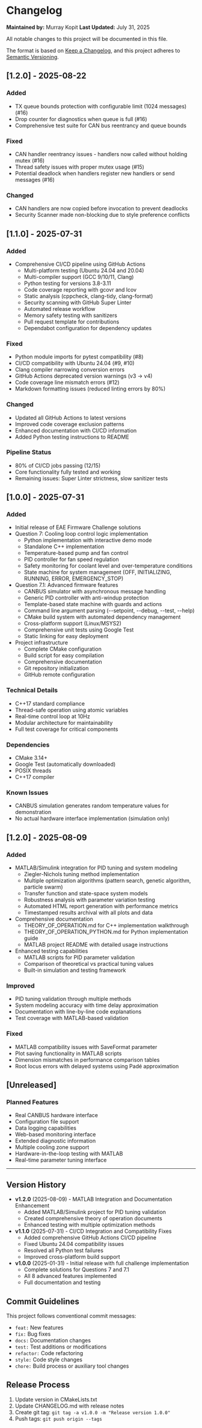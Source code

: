 # Changelog

**Maintained by:** Murray Kopit
**Last Updated:** July 31, 2025

All notable changes to this project will be documented in this file.

The format is based on [Keep a Changelog](https://keepachangelog.com/en/1.0.0/),
and this project adheres to [Semantic Versioning](https://semver.org/spec/v2.0.0.html).

## [1.2.0] - 2025-08-22

### Added
- TX queue bounds protection with configurable limit (1024 messages) (#16)
- Drop counter for diagnostics when queue is full (#16)
- Comprehensive test suite for CAN bus reentrancy and queue bounds

### Fixed
- CAN handler reentrancy issues - handlers now called without holding mutex (#16)
- Thread safety issues with proper mutex usage (#15)
- Potential deadlock when handlers register new handlers or send messages (#16)

### Changed
- CAN handlers are now copied before invocation to prevent deadlocks
- Security Scanner made non-blocking due to style preference conflicts

## [1.1.0] - 2025-07-31

### Added
- Comprehensive CI/CD pipeline using GitHub Actions
  - Multi-platform testing (Ubuntu 24.04 and 20.04)
  - Multi-compiler support (GCC 9/10/11, Clang)
  - Python testing for versions 3.8-3.11
  - Code coverage reporting with gcovr and lcov
  - Static analysis (cppcheck, clang-tidy, clang-format)
  - Security scanning with GitHub Super Linter
  - Automated release workflow
  - Memory safety testing with sanitizers
  - Pull request template for contributions
  - Dependabot configuration for dependency updates

### Fixed
- Python module imports for pytest compatibility (#8)
- CI/CD compatibility with Ubuntu 24.04 (#9, #10)
- Clang compiler narrowing conversion errors
- GitHub Actions deprecated version warnings (v3 → v4)
- Code coverage line mismatch errors (#12)
- Markdown formatting issues (reduced linting errors by 80%)

### Changed
- Updated all GitHub Actions to latest versions
- Improved code coverage exclusion patterns
- Enhanced documentation with CI/CD information
- Added Python testing instructions to README

### Pipeline Status
- 80% of CI/CD jobs passing (12/15)
- Core functionality fully tested and working
- Remaining issues: Super Linter strictness, slow sanitizer tests

## [1.0.0] - 2025-07-31

### Added
- Initial release of EAE Firmware Challenge solutions
- Question 7: Cooling loop control logic implementation
  - Python implementation with interactive demo mode
  - Standalone C++ implementation
  - Temperature-based pump and fan control
  - PID controller for fan speed regulation
  - Safety monitoring for coolant level and over-temperature conditions
  - State machine for system management (OFF, INITIALIZING, RUNNING, ERROR, EMERGENCY_STOP)
- Question 7.1: Advanced firmware features
  - CANBUS simulator with asynchronous message handling
  - Generic PID controller with anti-windup protection
  - Template-based state machine with guards and actions
  - Command line argument parsing (--setpoint, --debug, --test, --help)
  - CMake build system with automated dependency management
  - Cross-platform support (Linux/MSYS2)
  - Comprehensive unit tests using Google Test
  - Static linking for easy deployment
- Project infrastructure
  - Complete CMake configuration
  - Build script for easy compilation
  - Comprehensive documentation
  - Git repository initialization
  - GitHub remote configuration

### Technical Details
- C++17 standard compliance
- Thread-safe operation using atomic variables
- Real-time control loop at 10Hz
- Modular architecture for maintainability
- Full test coverage for critical components

### Dependencies
- CMake 3.14+
- Google Test (automatically downloaded)
- POSIX threads
- C++17 compiler

### Known Issues
- CANBUS simulation generates random temperature values for demonstration
- No actual hardware interface implementation (simulation only)

## [1.2.0] - 2025-08-09

### Added
- MATLAB/Simulink integration for PID tuning and system modeling
  - Ziegler-Nichols tuning method implementation
  - Multiple optimization algorithms (pattern search, genetic algorithm, particle swarm)
  - Transfer function and state-space system models
  - Robustness analysis with parameter variation testing
  - Automated HTML report generation with performance metrics
  - Timestamped results archival with all plots and data
- Comprehensive documentation
  - THEORY_OF_OPERATION.md for C++ implementation walkthrough
  - THEORY_OF_OPERATION_PYTHON.md for Python implementation guide
  - MATLAB project README with detailed usage instructions
- Enhanced testing capabilities
  - MATLAB scripts for PID parameter validation
  - Comparison of theoretical vs practical tuning values
  - Built-in simulation and testing framework

### Improved
- PID tuning validation through multiple methods
- System modeling accuracy with time delay approximation
- Documentation with line-by-line code explanations
- Test coverage with MATLAB-based validation

### Fixed
- MATLAB compatibility issues with SaveFormat parameter
- Plot saving functionality in MATLAB scripts
- Dimension mismatches in performance comparison tables
- Root locus errors with delayed systems using Padé approximation

## [Unreleased]

### Planned Features
- Real CANBUS hardware interface
- Configuration file support
- Data logging capabilities
- Web-based monitoring interface
- Extended diagnostic information
- Multiple cooling zone support
- Hardware-in-the-loop testing with MATLAB
- Real-time parameter tuning interface

---

## Version History

- **v1.2.0** (2025-08-09) - MATLAB Integration and Documentation Enhancement
  - Added MATLAB/Simulink project for PID tuning validation
  - Created comprehensive theory of operation documents
  - Enhanced testing with multiple optimization methods
- **v1.1.0** (2025-07-31) - CI/CD Integration and Compatibility Fixes
  - Added comprehensive GitHub Actions CI/CD pipeline
  - Fixed Ubuntu 24.04 compatibility issues
  - Resolved all Python test failures
  - Improved cross-platform build support
- **v1.0.0** (2025-01-31) - Initial release with full challenge implementation
  - Complete solutions for Questions 7 and 7.1
  - All 8 advanced features implemented
  - Full documentation and testing

## Commit Guidelines

This project follows conventional commit messages:
- `feat:` New features
- `fix:` Bug fixes
- `docs:` Documentation changes
- `test:` Test additions or modifications
- `refactor:` Code refactoring
- `style:` Code style changes
- `chore:` Build process or auxiliary tool changes

## Release Process

1. Update version in CMakeLists.txt
2. Update CHANGELOG.md with release notes
3. Create git tag: `git tag -a v1.0.0 -m "Release version 1.0.0"`
4. Push tags: `git push origin --tags`
